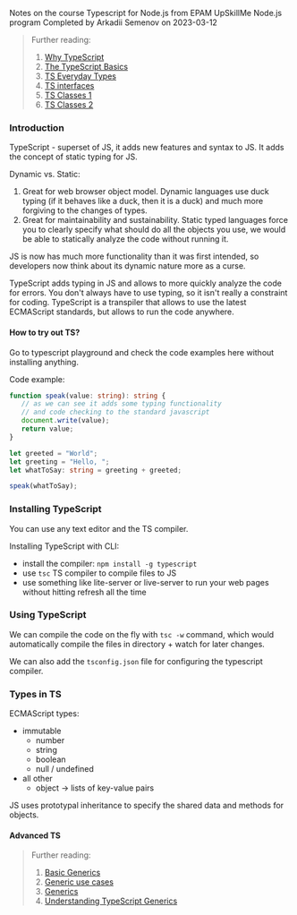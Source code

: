 Notes on the course Typescript for Node.js from EPAM UpSkillMe Node.js program
Completed by Arkadii Semenov on 2023-03-12

> Further reading:
>
> 1. [Why TypeScript](https://basarat.gitbook.io/typescript/getting-started/why-typescript)
> 2. [The TypeScript Basics](https://www.typescriptlang.org/docs/handbook/2/basic-types.html)
> 3. [TS Everyday Types](https://www.typescriptlang.org/docs/handbook/2/everyday-types.html)
> 4. [TS interfaces](https://basarat.gitbook.io/typescript/type-system/interfaces)
> 5. [TS Classes 1](https://basarat.gitbook.io/typescript/future-javascript/classes)
> 6. [TS Classes 2](https://www.typescriptlang.org/docs/handbook/2/classes.html)

### Introduction

TypeScript - superset of JS, it adds new features and syntax to JS.
It adds the concept of static typing for JS.

Dynamic vs. Static:

1. Great for web browser object model. Dynamic languages use duck typing (if it behaves like a duck, then it is a duck) and much more forgiving to the changes of types.
2. Great for maintainability and sustainability. Static typed languages force you to clearly specify what should do all the objects you use, we would be able to statically analyze the code without running it.

JS is now has much more functionality than it was first intended, so developers now think about its dynamic nature more as a curse.

TypeScript adds typing in JS and allows to more quickly analyze the code for errors. You don't always have to use typing, so it isn't really a constraint for coding. TypeScript is a transpiler that allows to use the latest ECMAScript standards, but allows to run the code anywhere.

#### How to try out TS?

Go to typescript playground and check the code examples here without installing anything.

Code example:

```typescript
function speak(value: string): string {
   // as we can see it adds some typing functionality
   // and code checking to the standard javascript
   document.write(value);
   return value;
}

let greeted = "World";
let greeting = "Hello, ";
let whatToSay: string = greeting + greeted;

speak(whatToSay);
```

### Installing TypeScript

You can use any text editor and the TS compiler.

Installing TypeScript with CLI:

-  install the compiler: `npm install -g typescript`
-  use `tsc` TS compiler to compile files to JS
-  use something like lite-server or live-server to run your web pages without hitting refresh all the time

### Using TypeScript

We can compile the code on the fly with `tsc -w` command, which would automatically compile the files in directory + watch for later changes.

We can also add the `tsconfig.json` file for configuring the typescript compiler.

### Types in TS

ECMAScript types:

-  immutable
   -  number
   -  string
   -  boolean
   -  null / undefined
-  all other
   -  object -> lists of key-value pairs

JS uses prototypal inheritance to specify the shared data and methods for objects.

#### Advanced TS

> Further reading:
>
> 1. [Basic Generics](https://www.typescriptlang.org/docs/handbook/2/generics.html)
> 2. [Generic use cases](https://rossbulat.medium.com/typescript-generics-explained-15c6493b510f)
> 3. [Generics](https://basarat.gitbook.io/typescript/type-system/generics)
> 4. [Understanding TypeScript Generics](https://www.smashingmagazine.com/2020/10/understanding-typescript-generics/)
